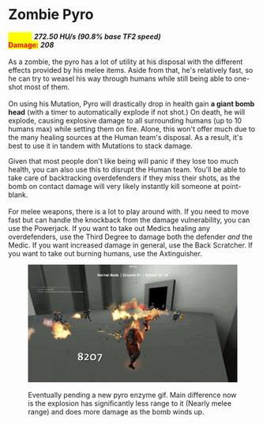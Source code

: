 # Zombie Pyro

<mark style="color:yellow;">**Speed:**</mark> _**272.50 HU/s (90.8% base TF2 speed)**_\
<mark style="color:red;">**Damage:**</mark> _**208**_\
\
As a zombie, the pyro has a lot of utility at his disposal with the different effects provided by his melee items. Aside from that, he's relatively fast, so he can try to weasel his way through humans while still being able to one-shot most of them.\
\
On using his Mutation, Pyro will drastically drop in health gain **a giant bomb head** (with a timer to automatically explode if not shot.) On death, he will explode, causing explosive damage to all surrounding humans (up to 10 humans max) while setting them on fire. Alone, this won't offer much due to the many healing sources at the Human team's disposal. As a result, it's best to use it in tandem with Mutations to stack damage.

Given that most people don't like being will panic if they lose too much health, you can also use this to disrupt the Human team. You'll be able to take care of backtracking overdefenders if they miss their shots, as the bomb on contact damage will very likely instantly kill someone at point-blank.\
\
For melee weapons, there is a lot to play around with. If you need to move fast but can handle the knockback from the damage vulnerability, you can use the Powerjack. If you want to take out Medics healing any overdefenders, use the Third Degree to damage both the defender _and_ the Medic. If you want increased damage in general, use the Back Scratcher. If you want to take out burning humans, use the Axtinguisher.

<figure><img src="../../.gitbook/assets/Pyro Enzyme Reference (1).gif" alt=""><figcaption><p>Eventually pending a new pyro enzyme gif. Main difference now is the explosion has significantly less range to it (Nearly melee range) and does more damage as the bomb winds up.</p></figcaption></figure>
